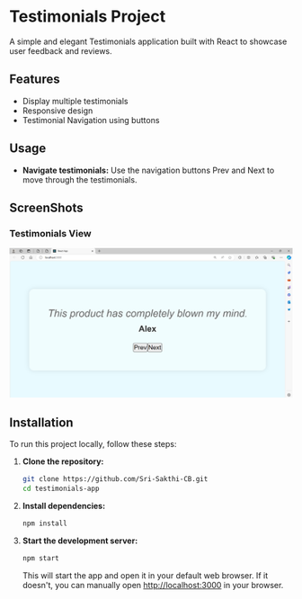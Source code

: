 # Testimonials Project

A simple and elegant Testimonials application built with React to showcase user feedback and reviews.

## Features

- Display multiple testimonials
- Responsive design
- Testimonial Navigation using buttons

## Usage

- **Navigate testimonials:** Use the navigation buttons Prev and Next to move through the testimonials.

## ScreenShots

### Testimonials View

![testimonials.png](testimonials.png)

## Installation

To run this project locally, follow these steps:

1. **Clone the repository:**

    ```sh
    git clone https://github.com/Sri-Sakthi-CB.git
    cd testimonials-app
    ```

2. **Install dependencies:**

    ```sh
    npm install
    ```

3. **Start the development server:**

    ```sh
    npm start
    ```

    This will start the app and open it in your default web browser. If it doesn't, you can manually open [http://localhost:3000](http://localhost:3000) in your browser.
